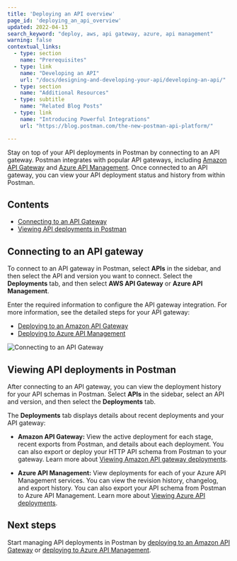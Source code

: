 ```yaml
---
title: 'Deploying an API overview'
page_id: 'deploying_an_api_overview'
updated: 2022-04-13
search_keyword: "deploy, aws, api gateway, azure, api management"
warning: false
contextual_links:
  - type: section
    name: "Prerequisites"
  - type: link
    name: "Developing an API"
    url: "/docs/designing-and-developing-your-api/developing-an-api/"
  - type: section
    name: "Additional Resources"
  - type: subtitle
    name: "Related Blog Posts"
  - type: link
    name: "Introducing Powerful Integrations"
    url: "https://blog.postman.com/the-new-postman-api-platform/"

---
```


Stay on top of your API deployments in Postman by connecting to an API gateway. Postman integrates with popular API gateways, including [Amazon API Gateway](https://aws.amazon.com/api-gateway/) and [Azure API Management](https://azure.microsoft.com/en-us/services/api-management/). Once connected to an API gateway, you can view your API deployment status and history from within Postman.

## Contents

* [Connecting to an API Gateway](#connecting-to-an-api-gateway)
* [Viewing API deployments in Postman](#viewing-api-deployments-in-postman)

## Connecting to an API gateway

To connect to an API gateway in Postman, select **APIs** in the sidebar, and then select the API and version you want to connect. Select the **Deployments** tab, and then select **AWS API Gateway** or **Azure API Management**.

Enter the required information to configure the API gateway integration. For more information, see the detailed steps for your API gateway:

* [Deploying to an Amazon API Gateway](/docs/designing-and-developing-your-api/deploying-an-api/deploying-an-api-aws/)
* [Deploying to Azure API Management](/docs/designing-and-developing-your-api/deploying-an-api/deploying-an-api-azure/)

<img alt="Connecting to an API Gateway" src="https://assets.postman.com/postman-docs/deployments-aws-api-gateway-v9-15.jpg"/>

## Viewing API deployments in Postman

After connecting to an API gateway, you can view the deployment history for your API schemas in Postman. Select **APIs** in the sidebar, select an API and version, and then select the **Deployments** tab.

The **Deployments** tab displays details about recent deployments and your API gateway:

* **Amazon API Gateway:** View the active deployment for each stage, recent exports from Postman, and details about each deployment. You can also export or deploy your HTTP API schema from Postman to your gateway. Learn more about [Viewing Amazon API gateway deployments](/docs/designing-and-developing-your-api/deploying-an-api/deploying-an-api-aws/#viewing-amazon-api-gateway-deployments).

* **Azure API Management:** View deployments for each of your Azure API Management services. You can view the revision history, changelog, and export history. You can also export your API schema from Postman to Azure API Management. Learn more about [Viewing Azure API deployments](/docs/designing-and-developing-your-api/deploying-an-api/deploying-an-api-azure/#viewing-azure-api-deployments).

## Next steps

Start managing API deployments in Postman by [deploying to an Amazon API Gateway](/docs/designing-and-developing-your-api/deploying-an-api/deploying-an-api-aws/) or [deploying to Azure API Management](/docs/designing-and-developing-your-api/deploying-an-api/deploying-an-api-azure/).
